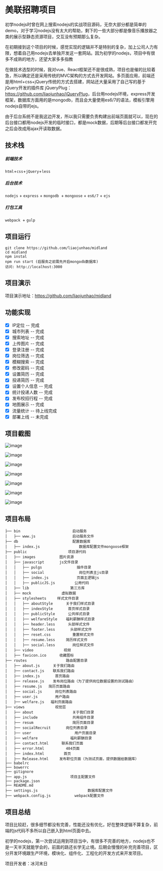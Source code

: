 # 美联招聘项目
初学nodejs时曾在网上搜索nodejs的实战项目源码，无奈大部分都是简单的demo，对于学习nodejs没有太大的帮助，剩下的一些大部分都是像音乐播放器之类的展示型静态资源项目，交互没有预期那么复杂。

在初期接到这个项目的时候，感觉实现的逻辑并不是特别的复杂，加上公司人力有限，想着自己用nodejs去单独开发这一套网站。因为初学的nodejs，项目中有很多不成熟的地方，还望大家多多指教

在做技术选型的时候，我对vue、React框架还不是很成熟，项目也是催的比较着急，所以确定还是采用传统的MVC架构的方式去开发网站。多页面应用，前端还是用html+css+jQuery传统的方式去搭建，网站还大量采用了自己写的基于jQuery开发的插件库 jQueryPlug：<https://github.com/liaojunhao/jQueryPlug>，后台用nodejs环境，express开发框架，数据库方面用的是mongodb，而且会大量使用es6/7的语法，模板引擎用nodejs自带的ejs。

由于后台系统不是我这边开发，所以我只需要负责构建出前端页面就可以，现在的后台接口都用nodejs开发的临时接口，都是mock数据，后期等后台接口都发开完之后会改成用ajax开读取数据。


## 技术栈
##### 前端技术
`html`+`css`+`jQuery`+`less`
##### 后台技术
`nodejs` + `express` + `mongodb `+ `mongoose` + `es6/7` + `ejs`
##### 打包工具
`webpack `+ `gulp`

## 项目运行
```
git clone https://github.com/liaojunhao/midland
cd midland
npm instal
npm run start (启服务之前需先开启mongodb数据库)
访问: http://localhost:3000
```
## 项目演示
项目演示地址：<https://github.com/liaojunhao/midland>

## 功能实现
- [x] IP定位 -- 完成
- [x] 城市列表 -- 完成
- [x] 搜索地址 -- 完成
- [x] 上传图片 -- 完成
- [x] 登录注册 -- 完成
- [x] 岗位筛选 -- 完成
- [x] 模糊搜索 -- 完成
- [x] 修改密码 -- 完成
- [x] 设置简历 -- 完成
- [x] 投递简历 -- 完成
- [x] 设置个人信息 -- 完成
- [x] 统计投递人数 -- 完成
- [x] 发布校招行程 -- 完成
- [x] 地图展示 -- 完成
- [x] 流量统计 -- 待上线完成
- [x] 部署上线 -- 未完成

## 项目截图
![image](https://github.com/liaojunhao/midland/blob/master/screenshot/photo1.jpg)

![image](https://github.com/liaojunhao/midland/blob/master/screenshot/photo2.jpg)

![image](https://github.com/liaojunhao/midland/blob/master/screenshot/photo3.jpg)

![image](https://github.com/liaojunhao/midland/blob/master/screenshot/photo4.jpg)

![image](https://github.com/liaojunhao/midland/blob/master/screenshot/photo5.jpg)

![image](https://github.com/liaojunhao/midland/blob/master/screenshot/photo6.jpg)

![image](https://github.com/liaojunhao/midland/blob/master/screenshot/photo7.jpg)
## 项目布局

```
├── bin                        启动服务
│   ├── www.js                 启动服务文件
├── db                         配置数据库
│   ├── index.js                  数据库配置文件mongoose框架
├── public                   项目源代码
│   ├── images           图片资源
│   ├── javascript       js文件目录
│   │   ├── pulgs                插件目录
│   │   ├── social                岗位列表主js目录
│   │   ├── index.js             页面主逻辑js
│   │   ├── publicJS.js         公用代码
│   ├── lib                   第三方库
│   ├── mock              虚拟数据
│   ├── stylesheets     样式文件目录
│   │   ├── aboutStyle      关于我们样式目录
│   │   ├── indexStyle       首页样式目录
│   │   ├── publicStyle      公共样式目录
│   │   ├── welfareStyle    福利薪酬样式目录
│   │   ├── header.less      头部样式文件
│   │   ├── footer.less       头部样式文件
│   │   ├── reset.css          重置样式文件
│   │   ├── resume.less     简历样式文件
│   │   ├── social.less        岗位样式文件
│   ├── video              视频
│   ├── favicon.ico      收藏图标
├── routes                  路由配置目录
│   ├── about.js      关于我们路由
│   ├── contact.js    联系我们路由
│   ├── index.js       首页路由
│   ├── release.js    发布岗位路由（为了提供岗位数据设置的测试路由）
│   ├── resume.js   简历页面路由
│   ├── social.js      岗位列表路由
│   ├── user.js        用户路由
│   ├── welfare.js   福利页面路由
├── views              视觉层
│   ├── about                  关于我们目录
│   ├── include                共用组件目录
│   ├── resum                  简历页面目录
│   ├── socialRecruit       岗位列表目录
│   ├── user                    用户页面目录
│   ├── welfare               福利薪酬目录
│   ├── contact.html      联系我们页面
│   ├── error.html          404页面
│   ├── index.html         首页
│   ├── Release.html     发布职位页面（为测试页面，提供数据给数据库）
├── babelrc
├── bowerrc
├── gitignore
├── app.js                    项目主配置文件
├── package.json
├── README.md
├── settings.js                       数据库配置文件
├── webpack.config.js           webpack配置文件
```
## 项目总结
项目比较赶，很多细节都没有完善，性能还没有优化，好在整体逻辑不算复杂，前端的js代码不多所以自己嵌入到html页面中去。

初学的nodejs，第一次尝试运用到项目当中，有很多不完善的地方，nodejs也不是一天半天就能学会的，前面的路还长学无止境。后期会慢慢的补充完善项目，区分开发环境跟生产环境，模块化、组件化、工程化的开发方式来开发项目。

项目开发者：冰河末日


